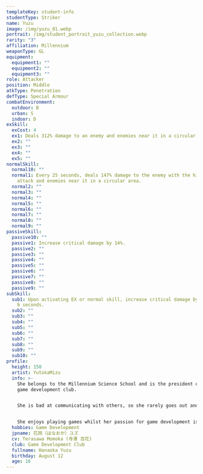 ```yaml
---
templateKey: student-info
studentType: Striker
name: Yuzu
image: /img/yuzu_01.webp
portrait: /img/student_portrait_yuzu_collection.webp
rarity: "3"
affiliation: Millennium
weaponType: GL
equipment:
  equipment1: ""
  equipment2: ""
  equipment3: ""
role: Attacker
position: Middle
atkType: Penetration
defType: Special Armour
combatEnvironment:
  outdoor: B
  urban: S
  indoor: D
exSkill:
  exCost: 4
  ex1: Deals 312% damage to an enemy and enemies near it in a circular area.
  ex2: ""
  ex3: ""
  ex4: ""
  ex5: ""
normalSkill:
  normal10: ""
  normal1: Every 25 seconds, deals 147% damage to the enemy with the highest
    attack and enemies near it in a circular area.
  normal2: ""
  normal3: ""
  normal4: ""
  normal5: ""
  normal6: ""
  normal7: ""
  normal8: ""
  normal9: ""
passiveSkill:
  passive10: ""
  passive1: Increase critical damage by 14%.
  passive2: ""
  passive3: ""
  passive4: ""
  passive5: ""
  passive6: ""
  passive7: ""
  passive8: ""
  passive9: ""
subSkill:
  sub1: Upon activating EX or normal skill, increase critical damage by 22.3% for
    6 seconds.
  sub2: ""
  sub3: ""
  sub4: ""
  sub5: ""
  sub6: ""
  sub7: ""
  sub8: ""
  sub9: ""
  sub10: ""
profile:
  height: 150
  artist: YutokaMizu
  info: >-
    She belongs to the Millennium Science School and is the president of the
    game development club.


    She is bad at communicating with others, so she rarely goes out and spends most of her time locked up in the game development clubroom.


    She enjoys playing games whilst her passion for game development is unparalleled.
  hobbies: Game Development
  jpname: 花岡（はなおか）ユズ
  cv: Terasawa Momoka (寺澤 百花)
  club: Game Development Club
  fullname: Hanaoka Yuzu
  birthday: August 12
  age: 16
---
```


